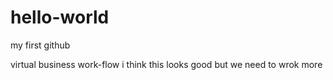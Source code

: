 # hello-world
my first github

virtual business work-flow
i think this looks good
but we need to wrok more
